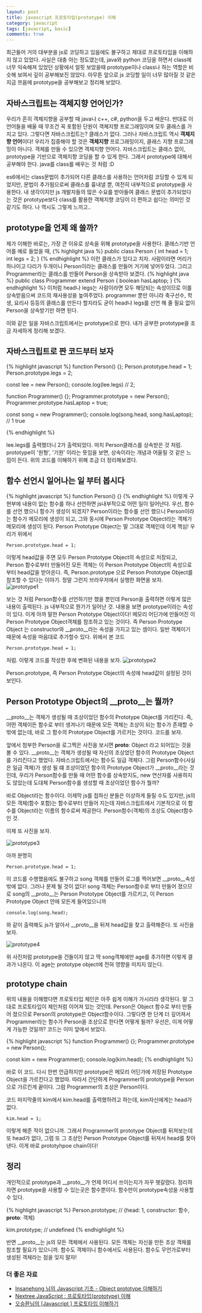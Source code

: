 ```yaml
---
layout: post
title: javascript 프로토타입(prototype) 이해
category: javacript
tags: [javacript, basic]
comments: true
---
```


최근들어 거의 대부분을 js로 코딩하고 있음에도 불구하고 제대로 프로토타입을 이해하지 않고 있었다. 사실은 대충 아는 정도였는데, java와 python 코딩을 하면서 class에 너무 익숙해져 있었던 상황에서 얼핏 보았을때 prototype이나 class나 하는 역할은 비슷해 보여서 깊이 공부해보진 않았다. 아무튼 앞으로 js 코딩할 일이 너무 많아질 것 같은 지금 쯔음에 prototype을 공부해보고 정리해 보았다.

## 자바스크립트는 객체지향 언어인가?
우리가 흔히 객체지향을 공부할 때 java나 c++, c#, python을 두고 배운다. 반대로 이 언어들을 배울 때 무조건 꼭 포함된 단원이 객체지향 프로그래밍이며 모두 클래스를 가지고 있다. 그렇다면 자바스크립트는? 클래스가 없다. 그러나 자바스크립트 역시 **객체지향 언어**이다! 우리가 집중해야 할 것은 **객체지향** 프로그래밍이지, 클래스 지향 프로그래밍이 아니다. 객체를 만들 수 있으면 객체지향 언어다. 자바스크립트는 클래스 없이, prototype을 기반으로 객체지향 코딩을 할 수 있게 한다. 그래서 prototype에 대해서 공부해야 한다. java를 class를 배우는 것 처럼 :D

es6에서는 class문법이 추가되어 다른 클래스를 사용하는 언어처럼 코딩할 수 있게 되었지만, 문법이 추가됨으로써 클래스를 흉내낼 뿐, 여전히 내부적으로 prototype을 사용한다. 내 생각이지만 js 개발자들의 많은 수요를 받아들여 클래스 문법이 추가되었다는 것은 prototype보다 class를 활용한 객체지향 코딩이 더 편하고 쉽다는 의미인 것 같기도 하다. 나 역시도 그렇게 느끼고..

## prototype을 언제 왜 쓸까?
제가 이해한 바로는, 가장 큰 이유로 상속을 위해 prototype을 사용한다. 
클래스기반 언어를 예로 들었을 때,
{% highlight java %}
  public class Person {
    int head = 1;
    int legs = 2;
  }
{% endhighlight %}
이런 클래스가 있다고 치자. 사람이라면 머리가 하나이고 다리가 두개이니 Person이라는 클래스를 만들어 거기에 넣어두었다. 그리고 Programmer라는 클래스를 만들어 Person을 상속받아 보겠다.
{% highlight java %}
  public class Programmer extend Person {
    boolean hasLaptop;
  }
{% endhighlight %}
이처럼 head나 legs는 사람이라면 모두 해당되는 속성이므로 이를 상속받음으써 코드의 재사용성을 높여주었다. programmer 뿐만 아니라 축구선수, 학생, 요리사 등등의 클래스를 만든다 할지라도 굳이 head나 legs를 선언 해 줄 필요 없이 Person을 상속받기만 하면 된다.

이와 같은 일을 자바스크립트에서는 prototype으로 한다. 내가 공부한 prototype을 조금 자세하게 정리해 보겠다.


## 자바스크립트로 짠 코드부터 보자
{% highlight javascript %}
function Person() {};
Person.prototype.head = 1;
Person.prototype.legs = 2;

const lee = new Person();
console.log(lee.legs)  // 2;

function Programmer() {};
Programmer.prototype = new Person();
Programmer.prototype.hasLaptop = true;

const song = new Programmer();
console.log(song.head, song.hasLaptop); // 1 true

{% endhighlight %}

lee.legs를 출력했더니 2가 출력되었다. 마치 Person클래스를 상속받은 것 처럼. prototype이 '원형', '기원' 이라는 뜻임을 보면, 상속이라는 개념과 어울릴 것 같은 느낌이 든다. 위의 코드를 이해하기 위해 조금 더 정리해보겠다.

## 함수 선언시 일어나는 일 부터 봅시다
{% highlight javascript %}
function Person() {}
{% endhighlight %}
이렇게 구현부에 내용이 없는 함수를 하나 선언하면 js내부적으로 어떤 일이 일어난다. 우선, 함수를 선언 했으니 함수가 생성이 되겠지? Person이라는 함수를 선언 했으니 Person이라는 함수가 메모리에 생성이 되고, 그와 동시에 Person Prototype Object라는 객체가 메모리에 생성이 된다. Person Prototype Object는 말 그대로 객체인데 이게 핵심! 우리가 위에서 
```
Person.prototype.head = 1;
```
이렇게 head값을 주면 모두 Person Prototype Object의 속성으로 저장되고, Person 함수로부터 만들어진 모든 객체는 이 Person Prototype Object의 속성으로부터 head값을 받아온다. 즉, Person.prototype 으로 Person Prototype Object를 참조할 수 있다는 이야기. 정말 그런지 브라우저에서 실행한 화면을 보자.
![prototype1](/public/img/prototype/one.JPG)

보는 것 처럼 Person함수를 선언하기만 했을 뿐인데 Person을 출력하면 이렇게 많은 내용이 출력된다. js 내부적으로 뭔가가 일어난 것. 내용을 보면 prototype이라는 속성이 있다. 이게 아까 말한 Person Prototype Object이다! 메모리 어딘가에 만들어진 이 Person Prototype Object객체를 참조하고 있는 것이다. 즉 Person Prototype Object 는 constructor와 __proto__라는 속성을 가지고 있는 셈이다. 일반 객체이기 때문에 속성을 마음대로 추가할수 있다. 위에서 본 코드
```
Person.prototype.head = 1;
```
처럼. 이렇게 코드를 작성한 후에 변화된 내용을 보자.
![prototype2](/public/img/prototype/two.JPG)

Person.prototype, 즉 Person Prototype Object의 속성에 head값이 설정된 것이 보인다.

## Person Prototype Object의 __proto__는 뭘까?
__proto__는 객체가 생성될 때 조상이었던 함수의 Prototype Object를 가리킨다. 즉, 어떤 객체이든 함수로 부터 생겨나기 때문에 모든 객체는 조상이 되는 함수가 존재할 수 밖에 없는데, 바로 그 함수의 Prototype Object를 가르키는 것이다. 코드를 보자.

앞에서 첨부한 Person을 로그찍은 사진을 보시면 __proto__: Object 라고 되어있는 것을 볼 수 있다. __proto__는 객체가 생성될 때 자신의 조상었던 함수의 Prototype Object를 가리킨다고 했었다. 자바스크립트에서는 함수도 일급 객체다. 그럼 Person함수(사실은 일급 객체)가 생성 될 떄 조상이었던 함수의 Prototype Object가 __proto__라는 것인데, 우리가 Person함수를 만들 때 어떤 함수를 상속받지도, new 연산자를 사용하지도 않았는데 도대체 Person함수를 생성할 때 조상이었던 함수가 뭘까? 

바로 Object라는 함수이다. 이제막 js를 접하신 분들은 이상하게 들릴 수도 있지만, js의 모든 객체(함수 포함)는 함수로부터 만들어 지는데 자바스크립트에서 기본적으로 이 함수를 Object라는 이름의 함수로써 제공한다. Person함수(객체)의 조상도 Object함수인 것. 

이제 또 사진을 보자.

![prototype3](/public/img/prototype/threeJPG.JPG)

아까 분명히 
```
Person.prototype.head = 1;
```
이 코드를 수행했음에도 불구하고 song 객체를 만들어 로그를 찍어보면 __proto__속성 밖에 없다. 그러나 문제 될 것이 없다! song 객체는 Person함수로 부터 만들어 졌으므로 song의 __proto__는 Person Prototype Object를 가르키고, 이 Person Prototype Object 안에 모든게 들어있으니까 
```
console.log(song.head);
```
와 같이 출력해도 js가 알아서 __proto__을 뒤져 head값을 찾고 출력해준다. 또 사진을 보자.

![prototype4](/public/img/prototype/four.JPG)

위 사진처럼 prototype을 건들이지 않고 딱 song객체에만 age를 추가하면 이렇게 결과가 나온다. 이 age는 prototype object에 전혀 영향을 미치지 않는다.

## prototype chain
위의 내용을 이해했다면 프로토타입 체인은 아주 쉽게 이해가 가시리라 생각된다. 말 그대로 프로토타입이 체인처럼 이어져 있는 것인데. Person은 Object 함수로 부터 만들어 졌으므로 Person의 prototype은 Object함수이다. 그렇다면 한 단계 더 깊어져서 Programmer라는 함수가 Person을 조상으로 한다면 어떻게 될까? 우선은, 이게 어떻게 가능한 것일까? 코드는 이미 앞에서 보았다.

{% highlight javascript %}
function Programmer() {};
Programmer.prototype = new Person();

const kim = new Programmer();
console.log(kim.head);
{% endhighlight %}

바로 이 코드. 다시 한번 언급하지만 prototype은 메모리 어딘가에 저장된 Prototype Object을 가르킨다고 했었따. 따라서 간단하게 Programmer의 prototype을 Person으로 가르킨게 끝이다. 그럼 Programmer의 조상은 Person이다.

코드 마지막줄의 kim에서 kim.head를 출력했하려고 하는데, kim자신에게는 head가 없다. 
``` 
kim.head = 1;
```
이렇게 해준 적이 없으니까. 그래서 Programmer의 prototype Object를 뒤져보는데 또 head가 없다, 그럼 또 그 조상인 Person Prototype Object를 뒤져서 head를 찾아낸다. 이게 바로 prototyhpoe chain이다! 



## 정리
개인적으로 prototype과 __proto__가 언제 어디서 쓰이는지가 자꾸 헷갈렸다.
정리하자면 prototype을 사용할 수 있는곳은 함수뿐이다. 함수만이 prototype속성을 사용할 수 있다.

{% highlight javascript %}
Person.prototype; // {head: 1, constructor: 함수, __proto__: 객체}

kim.prototype;  // undefined
{% endhighlight %}

반면 __proto__는 js의 모든 객체에서 사용된다. 모든 객체는 자신을 만든 조상 객체를 참조할 필요가 있으니까. 함수도 객체이니 함수에서도 사용된다. 함수도 무언가로부터 생성된 객체라는 점을 잊지 말자!



### 더 좋은 자료
- [
Insanehong 님의 Javascript 기초 - Object prototype 이해하기](http://insanehong.kr/post/javascript-prototype/)
- [Nextree JavaScript : 프로토타입(prototype) 이해](http://www.nextree.co.kr/p7323/)
- [오승환님의 [Javascript ] 프로토타입 이해하기](https://medium.com/@bluesh55/javascript-prototype-%EC%9D%B4%ED%95%B4%ED%95%98%EA%B8%B0-f8e67c286b67)